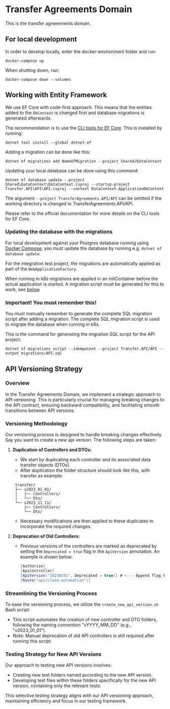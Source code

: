 # Transfer Agreements Domain
This is the transfer agreeements domain.

## For local development<a id="docker-compose"></a>

In order to develop locally, enter the docker-environment folder and run:

```shell
docker-compose up
```

When shutting down, run:

```shell
docker-compose down --volumes
```

## Working with Entity Framework

We use EF Core with code-first approach. This means that the entities added to the `DbContext` is changed first and database migrations is generated afterwards.

The recommendation is to use the [CLI tools for EF Core](https://learn.microsoft.com/en-us/ef/core/cli/dotnet). This is installed by running:

```shell
dotnet tool install --global dotnet-ef
```

Adding a migration can be done like this:

```shell
dotnet ef migrations add NameOfMigration --project Shared/DataContext
```

Updating your local database can be done using this command:

```shell
dotnet ef database update --project Shared\DataContext\DataContext.csproj --startup-project Transfer.API\API\API.csproj --context DataContext.ApplicationDbContext
```

The argument `--project TransferAgreements.API/API` can be omitted if the working directory is changed to TransferAgreements.API/API.

Please refer to the official documentation for more details on the CLI tools for EF Core.

### Updating the database with the migrations

For local development against your Postgres database running using [Docker Compose](#docker-compose), you must update the database by running e.g. `dotnet ef database update`.

For the integration test project, the migrations are automatically applied as part of the `WebApplicationFactory`.

When running in k8s migrations are applied in an initContainer before the actual application is started. A migration script must be generated for this to work, see [below](#important).

### Important! You must remember this!<a id="important"></a>

You must manually remember to generate the complete SQL migration script after adding a migration. The complete SQL migration script is used to migrate the database when running in k8s.

This is the command for generating the migration SQL script for the API project:

```shell
dotnet ef migrations script --idempotent --project Transfer.API/API --output migrations/API.sql
```

## API Versioning Strategy

### Overview
In the Transfer Agreements Domain, we implement a strategic approach to API versioning. This is particularly crucial for managing breaking changes to the API contract, ensuring backward compatibility, and facilitating smooth transitions between API versions.

### Versioning Methodology
Our versioning process is designed to handle breaking changes effectively.
Say you want to create a new api version. The following steps are taken:

1. **Duplication of Controllers and DTOs:**

    - We start by duplicating each controller and its associated data transfer objects (DTOs).
    - After duplication the folder structure should look like this, with transfer as example:
   ```
    transfer/
    ├── v2023_01_01/
    │   ├── Controllers/
    │   └── Dto/
    └── v2023_11_11/
        ├── Controllers/
        └── Dto/
   ```
    - Necessary modifications are then applied to these duplicates to incorporate the required changes.

2. **Deprecation of Old Controllers:**
    - Previous versions of the controllers are marked as deprecated by setting the `Deprecated = true` flag in the `ApiVersion` annotation. An example is shown below:
      ```csharp
      [Authorize]
      [ApiController]
      [ApiVersion("20230101", Deprecated = true)] # <--- Append flag to the annotation
      [Route("api/claim-automation")]
      ```

### Streamlining the Versioning Process
To ease the versioning process, we utilize the `create_new_api_version.sh` Bash script:

- This script automates the creation of new controller and DTO folders, following the naming convention "vYYYY_MM_DD" (e.g., "v2023_01_01").
- Note: Manual deprecation of old API controllers is still required after running this script.

### Testing Strategy for New API Versions
Our approach to testing new API versions involves:

- Creating new test folders named according to the new API version.
- Developing test files within these folders specifically for the new API version, containing only the relevant tests.

This selective testing strategy aligns with our API versioning approach, maintaining efficiency and focus in our testing framework.
